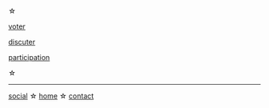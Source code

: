 <div id='footer' class='info-page' markdown='1'>
☆

[voter][vote]

[discuter][chat]

[participation][graph]

☆
</div>

-----

<div class='info-page footer' markdown='1'>

[social][social] ☆ [home](/) ☆ [contact][contact]

</div>

<script src="voter.js"></script>
<script>
init_voter()
</script>

[vote]: :VOTE:
[chat]: :SEEN:
[graph]: /gfx#:REF:

[social]: https://piaille.fr/tags/initiatives_citoyennes
[contact]: mailto:politipet@laposte.net
